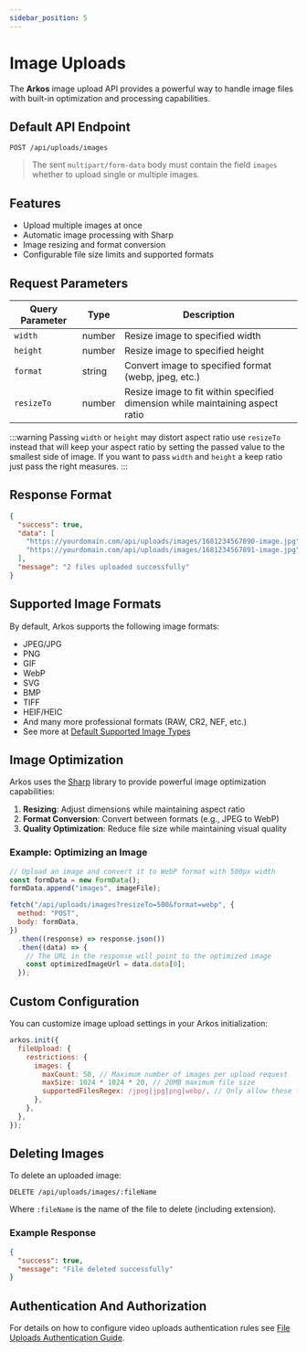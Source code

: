 ```yaml
---
sidebar_position: 5
---
```


# Image Uploads

The **Arkos** image upload API provides a powerful way to handle image files with built-in optimization and processing capabilities.

## Default API Endpoint

```
POST /api/uploads/images
```

> The sent `multipart/form-data` body must contain the field `images` whether to upload single or multiple images.

## Features

- Upload multiple images at once
- Automatic image processing with Sharp
- Image resizing and format conversion
- Configurable file size limits and supported formats

## Request Parameters

| Query Parameter | Type   | Description                                                                   |
| --------------- | ------ | ----------------------------------------------------------------------------- |
| `width`         | number | Resize image to specified width                                               |
| `height`        | number | Resize image to specified height                                              |
| `format`        | string | Convert image to specified format (webp, jpeg, etc.)                          |
| `resizeTo`      | number | Resize image to fit within specified dimension while maintaining aspect ratio |

:::warning
Passing `width` or `height` may distort aspect ratio use `resizeTo` instead that will keep your aspect ratio by setting the passed value to the smallest side of image. If you want to pass `width` and `height` a keep ratio just pass the right measures.
:::

## Response Format

```json
{
  "success": true,
  "data": [
    "https://yourdomain.com/api/uploads/images/1681234567890-image.jpg",
    "https://yourdomain.com/api/uploads/images/1681234567891-image.jpg"
  ],
  "message": "2 files uploaded successfully"
}
```

## Supported Image Formats

By default, Arkos supports the following image formats:

- JPEG/JPG
- PNG
- GIF
- WebP
- SVG
- BMP
- TIFF
- HEIF/HEIC
- And many more professional formats (RAW, CR2, NEF, etc.)
- See more at [Default Supported Image Types](/docs/api-reference/default-supported-upload-files#image-files)

## Image Optimization

Arkos uses the [Sharp](https://sharp.pixelplumbing.com/) library to provide powerful image optimization capabilities:

1. **Resizing**: Adjust dimensions while maintaining aspect ratio
2. **Format Conversion**: Convert between formats (e.g., JPEG to WebP)
3. **Quality Optimization**: Reduce file size while maintaining visual quality

### Example: Optimizing an Image

```javascript
// Upload an image and convert it to WebP format with 500px width
const formData = new FormData();
formData.append("images", imageFile);

fetch("/api/uploads/images?resizeTo=500&format=webp", {
  method: "POST",
  body: formData,
})
  .then((response) => response.json())
  .then((data) => {
    // The URL in the response will point to the optimized image
    const optimizedImageUrl = data.data[0];
  });
```

## Custom Configuration

You can customize image upload settings in your Arkos initialization:

```javascript
arkos.init({
  fileUpload: {
    restrictions: {
      images: {
        maxCount: 50, // Maximum number of images per upload request
        maxSize: 1024 * 1024 * 20, // 20MB maximum file size
        supportedFilesRegex: /jpeg|jpg|png|webp/, // Only allow these formats
      },
    },
  },
});
```

## Deleting Images

To delete an uploaded image:

```
DELETE /api/uploads/images/:fileName
```

Where `:fileName` is the name of the file to delete (including extension).

### Example Response

```json
{
  "success": true,
  "message": "File deleted successfully"
}
```

## Authentication And Authorization

For details on how to configure video uploads authentication rules see [File Uploads Authentication Guide](/docs/advanced-guide/file-uploads-authentication).
